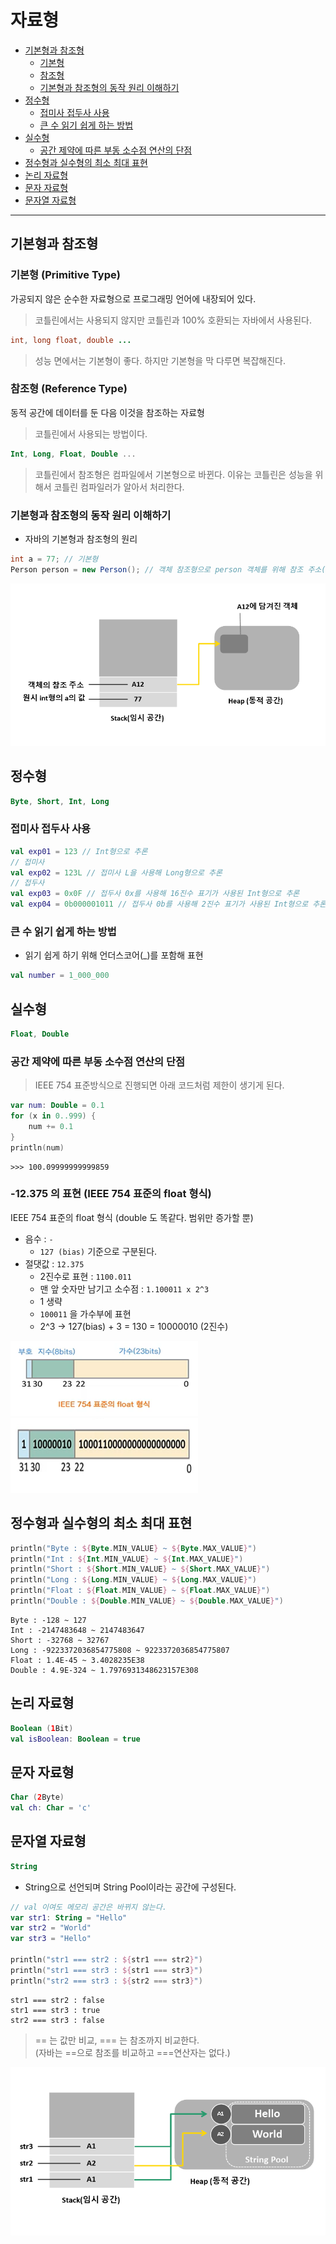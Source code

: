 # 자료형
- [기본형과 참조형](#기본형과-참조형)
    - [기본형](#기본형-primitive-type)
    - [참조형](#참조형-reference-type)
    - [기본형과 참조형의 동작 원리 이해하기](#기본형과-참조형의-동작-원리-이해하기)
- [정수형](#정수형)
    - [접미사 접두사 사용](#접미사-접두사-사용)
    - [큰 수 읽기 쉽게 하는 방법](#큰-수-읽기-쉽게-하는-방법)
- [실수형](#실수형)
    - [공간 제약에 따른 부동 소수점 연산의 단점](#공간-제약에-따른-부동-소수점-연산의-단점)
- [정수형과 실수형의 최소 최대 표현](#정수형과-실수형의-최소-최대-표현)
- [논리 자료형](#논리-자료형)
- [문자 자료형](#문자-자료형)
- [문자열 자료형](#문자열-자료형)
___
## 기본형과 참조형
### 기본형 (Primitive Type)
가공되지 않은 순수한 자료형으로 프로그래밍 언어에 내장되어 있다.
> 코틀린에서는 사용되지 않지만 코틀린과 100% 호환되는 자바에서 사용된다.
```java
int, long float, double ...
```
> 성능 면에서는 기본형이 좋다. 하지만 기본형을 막 다루면 복잡해진다.
### 참조형 (Reference Type)
동적 공간에 데이터를 둔 다음 이것을 참조하는 자료형
> 코틀린에서 사용되는 방법이다.
```kotlin
Int, Long, Float, Double ...
```
> 코틀린에서 참조형은 컴파일에서 기본형으로 바뀐다. 이유는 코틀린은 성능을 위해서 코틀린 컴파일러가 알아서 처리한다. 


### 기본형과 참조형의 동작 원리 이해하기
- 자바의 기본형과 참조형의 원리
```java
int a = 77; // 기본형
Person person = new Person(); // 객체 참조형으로 person 객체를 위해 참조 주소(A12)를 갖는다.
```
![Alt text](참조/기본형과참조형.png)

## 정수형
```kotlin
Byte, Short, Int, Long
```
### 접미사 접두사 사용
```kotlin
val exp01 = 123 // Int형으로 추론
// 접미사
val exp02 = 123L // 접미사 L을 사용해 Long형으로 추론
// 접두사 
val exp03 = 0x0F // 접두사 0x를 사용해 16진수 표기가 사용된 Int형으로 추론
val exp04 = 0b000001011 // 접두사 0b를 사용해 2진수 표기가 사용된 Int형으로 추론
```
### 큰 수 읽기 쉽게 하는 방법
- 읽기 쉽게 하기 위해 언더스코어(_)를 포함해 표현
```kotlin
val number = 1_000_000
```
## 실수형
```kotlin
Float, Double
```
### 공간 제약에 따른 부동 소수점 연산의 단점
> IEEE 754 표준방식으로 진행되면 아래 코드처럼 제한이 생기게 된다. 
```kotlin
var num: Double = 0.1
for (x in 0..999) {
    num += 0.1
}
println(num)
```
```
>>> 100.09999999999859
```

### -12.375 의 표현 (IEEE 754 표준의 float 형식)
IEEE 754 표준의 float 형식 (double 도 똑같다. 범위만 증가할 뿐)
- 음수 : `-`
    - `127 (bias)` 기준으로 구분된다.
- 절댓값 : `12.375`
    - 2진수로 표현 : `1100.011`
    - 맨 앞 숫자만 남기고 소수점 : `1.100011 x 2^3`
    - 1 생략
    - `100011` 을 가수부에 표현
    - 2^3 -> 127(bias) + 3 = 130 = 10000010 (2진수)

<img src="참조/Float_IEEE.png" width="300px" height="120px">
<img src="참조/Float_IEEE_exam.png" width="300px" height="120px">

## 정수형과 실수형의 최소 최대 표현
```kotlin
println("Byte : ${Byte.MIN_VALUE} ~ ${Byte.MAX_VALUE}")
println("Int : ${Int.MIN_VALUE} ~ ${Int.MAX_VALUE}")
println("Short : ${Short.MIN_VALUE} ~ ${Short.MAX_VALUE}")
println("Long : ${Long.MIN_VALUE} ~ ${Long.MAX_VALUE}")
println("Float : ${Float.MIN_VALUE} ~ ${Float.MAX_VALUE}")
println("Double : ${Double.MIN_VALUE} ~ ${Double.MAX_VALUE}")
```
```
Byte : -128 ~ 127
Int : -2147483648 ~ 2147483647
Short : -32768 ~ 32767
Long : -9223372036854775808 ~ 9223372036854775807
Float : 1.4E-45 ~ 3.4028235E38
Double : 4.9E-324 ~ 1.7976931348623157E308
```
## 논리 자료형
```kotlin
Boolean (1Bit)
val isBoolean: Boolean = true
```
## 문자 자료형
```kotlin
Char (2Byte)
val ch: Char = 'c'
```
## 문자열 자료형
```kotlin
String
```
- String으로 선언되며 String Pool이라는 공간에 구성된다.

```kotlin
// val 이여도 메모리 공간은 바뀌지 않는다.
var str1: String = "Hello" 
var str2 = "World"
var str3 = "Hello"

println("str1 === str2 : ${str1 === str2}")
println("str1 === str3 : ${str1 === str3}")
println("str2 === str3 : ${str2 === str3}")
```
```
str1 === str2 : false
str1 === str3 : true
str2 === str3 : false
```
> == 는 값만 비교, === 는 참조까지 비교한다.    
>(자바는 ==으로 참조를 비교하고 ===연산자는 없다.)

![Alt text](참조/String_memory.png)